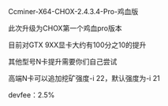 Ccminer-X64-CHOX-2.4.3.4-Pro-鸡血版

此次升级为CHOX第一个鸡血pro版本

目前对GTX 9XX显卡大约有100分之10的提升

其他型号N卡提升需要你们自己尝试

高端N卡可以追加挖矿强度-i 22，默认强度为-i 21

devfee：2.5%
